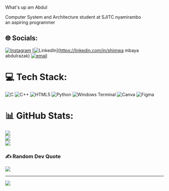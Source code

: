 What's up am Abdul<br>

 Computer System and Architecture student at SJITC nyamirambo<br>
 an aspiring programmer <br>
 
## 🌐 Socials:
[![Instagram](https://img.shields.io/badge/Instagram-%23E4405F.svg?logo=Instagram&logoColor=white)](https://instagram.com/shimwaabdul) [![LinkedIn](https://img.shields.io/badge/LinkedIn-%230077B5.svg?logo=linkedin&logoColor=white)](https://linkedin.com/in/shimwa mbaya abdulrazak) [![email](https://img.shields.io/badge/Email-D14836?logo=gmail&logoColor=white)](mailto:shimwa.5.0@gmail.com) 

# 💻 Tech Stack:
![C](https://img.shields.io/badge/c-%2300599C.svg?style=for-the-badge&logo=c&logoColor=white) ![C++](https://img.shields.io/badge/c++-%2300599C.svg?style=for-the-badge&logo=c%2B%2B&logoColor=white) ![HTML5](https://img.shields.io/badge/html5-%23E34F26.svg?style=for-the-badge&logo=html5&logoColor=white) ![Python](https://img.shields.io/badge/python-3670A0?style=for-the-badge&logo=python&logoColor=ffdd54) ![Windows Terminal](https://img.shields.io/badge/Windows%20Terminal-%234D4D4D.svg?style=for-the-badge&logo=windows-terminal&logoColor=white) ![Canva](https://img.shields.io/badge/Canva-%2300C4CC.svg?style=for-the-badge&logo=Canva&logoColor=white) ![Figma](https://img.shields.io/badge/figma-%23F24E1E.svg?style=for-the-badge&logo=figma&logoColor=white)
# 📊 GitHub Stats:
![](https://github-readme-stats.vercel.app/api?username=SCORPIO0007&theme=transparent&hide_border=false&include_all_commits=false&count_private=false)<br/>
![](https://nirzak-streak-stats.vercel.app/?user=SCORPIO0007&theme=transparent&hide_border=false)<br/>
![](https://github-readme-stats.vercel.app/api/top-langs/?username=SCORPIO0007&theme=transparent&hide_border=false&include_all_commits=false&count_private=false&layout=compact)

### ✍️ Random Dev Quote
![](https://quotes-github-readme.vercel.app/api?type=horizontal&theme=dark)

---
[![](https://visitcount.itsvg.in/api?id=SCORPIO0007&icon=2&color=13)](https://visitcount.itsvg.in)

<!-- Proudly created with GPRM ( https://gprm.itsvg.in ) -->
